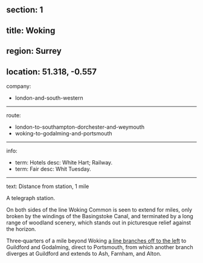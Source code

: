section: 1
----
title: Woking
----
region: Surrey
----
location: 51.318, -0.557
----
company:
- london-and-south-western
----
route:
- london-to-southampton-dorchester-and-weymouth
- woking-to-godalming-and-portsmouth
----
info:
- term: Hotels
  desc: White Hart; Railway.
- term: Fair
  desc: Whit Tuesday.
----
text: Distance from station, 1 mile

A telegraph station.

On both sides of the line Woking Common is seen to extend for miles, only broken by the windings of the Basingstoke Canal, and terminated by a long range of woodland scenery, which stands out in picturesque relief against the horizon.

Three‐​quar­ters of a mile beyond Woking [a line branches off to the left](/routes/woking-to-godalming-and-portsmouth) to Guild­ford and Godalm­ing, direct to Ports­mouth, from which another branch diverges at Guild­ford and extends to Ash, Farnham, and Alton.
